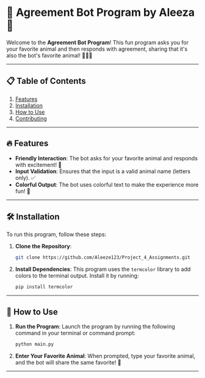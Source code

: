 # 🐾 Agreement Bot Program by Aleeza 🤖

Welcome to the **Agreement Bot Program**! This fun program asks you for your favorite animal and then responds with agreement, sharing that it's also the bot's favorite animal! 🦄🐶🐱

---

## 📋 Table of Contents
1. [Features](#features)
2. [Installation](#installation)
3. [How to Use](#how-to-use)
4. [Contributing](#contributing)

---

## 🔥 Features
- **Friendly Interaction**: The bot asks for your favorite animal and responds with excitement! 🐾
- **Input Validation**: Ensures that the input is a valid animal name (letters only). ✅
- **Colorful Output**: The bot uses colorful text to make the experience more fun! 🌈

---

## 🛠️ Installation

To run this program, follow these steps:

1. **Clone the Repository**:
    ```bash
    git clone https://github.com/Aleeze123/Project_4_Assignments.git
    ```

2. **Install Dependencies**:
    This program uses the `termcolor` library to add colors to the terminal output. Install it by running:
    ```bash
    pip install termcolor
    ```

---

## 🚀 How to Use

1. **Run the Program**:
    Launch the program by running the following command in your terminal or command prompt:
    ```bash
    python main.py
    ```

2. **Enter Your Favorite Animal**:
    When prompted, type your favorite animal, and the bot will share the same favorite! 🐾

---
